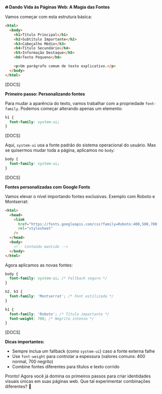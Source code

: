 

**🔥 Dando Vida às Páginas Web: A Magia das Fontes**

Vamos começar com esta estrutura básica:

```html
<html>
  <body>
    <h1>Título Principal</h1>
    <h2>Subtítulo Importante</h2>
    <h3>Cabeçalho Médio</h3>
    <h4>Título Secundário</h4>
    <h5>Informação Destaque</h5>
    <h6>Texto Pequeno</h6>

    <p>Um parágrafo comum de texto explicativo.</p>
  </body>
</html>
```

[DOCS]

**Primeiro passo: Personalizando fontes**

Para mudar a aparência do texto, vamos trabalhar com a propriedade `font-family`. Podemos começar alterando apenas um elemento:

```css
h1 {
  font-family: system-ui;
}
```

[DOCS]

Aqui, `system-ui` usa a fonte padrão do sistema operacional do usuário. Mas se quisermos mudar toda a página, aplicamos no `body`:

```css
body {
  font-family: system-ui;
}
```

[DOCS]

**Fontes personalizadas com Google Fonts**

Vamos elevar o nível importando fontes exclusivas. Exemplo com Roboto e Montserrat:

```html
<html>
  <head>
    <link
      href="https://fonts.googleapis.com/css?family=Roboto:400,500,700|Montserrat:600,600i"
      rel="stylesheet"
    />
  </head>
  <body>
    <!-- Conteúdo mantido -->
  </body>
</html>
```

Agora aplicamos as novas fontes:

```css
body {
  font-family: system-ui; /* Fallback seguro */
}

h2, h3 {
  font-family: 'Montserrat'; /* Font estilizada */
}

h1 {
  font-family: 'Roboto'; /* Título impactante */
  font-weight: 700; /* Negrito intenso */
}
```

[DOCS]

**Dicas importantes:**
- Sempre inclua um fallback (como `system-ui`) caso a fonte externa falhe
- Use `font-weight` para controlar a espessura (valores comuns: 400 normal, 700 negrito)
- Combine fontes diferentes para títulos e texto corrido

Pronto! Agora você já domina os primeiros passos para criar identidades visuais únicas em suas páginas web. Que tal experimentar combinações diferentes? 🎨